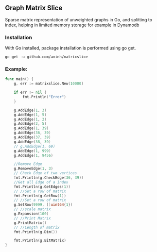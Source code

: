 ## Graph Matrix Slice

Sparse matrix representation of unweighted graphs in Go, and splitting to index, helping in limited memory storage for example in Dynamodb


### Installation
With Go installed, package installation is performed using go get.

```
go get -u github.com/avinh/matrixslice
```

### Example:

``` Go
func main() {
	g, err := matrixslice.New(10000)

	if err != nil {
		fmt.Println("Error")
	}

	g.AddEdge(1, 3)
	g.AddEdge(1, 5)
	g.AddEdge(1, 2)
	g.AddEdge(2, 5)
	g.AddEdge(1, 39)
	g.AddEdge(36, 39)
	g.AddEdge(37, 39)
	g.AddEdge(38, 39)
	// g.AddEdge(1, 69)
	g.AddEdge(1, 999)
	g.AddEdge(1, 9456)

	//Remove Edge
	g.RemoveEdge(1, 3)
	// Check Edge of two vertices
	fmt.Println(g.CheckEdge(36, 39))
	//Get all Edge of a index
	fmt.Println(g.GetEdges(1))
	// //Get a row of matrix
	fmt.Println(g.GetRow(1))
	// //Set a row of matrix
	g.SetRow(9999, []uint64{1})
	// //scale matrix
	g.Expansion(100)
	// //Print Matrix
	g.PrintMatrix()
	// //Length of matrix
	fmt.Println(g.Dim())

	fmt.Println(g.BitMatrix)
}
```
